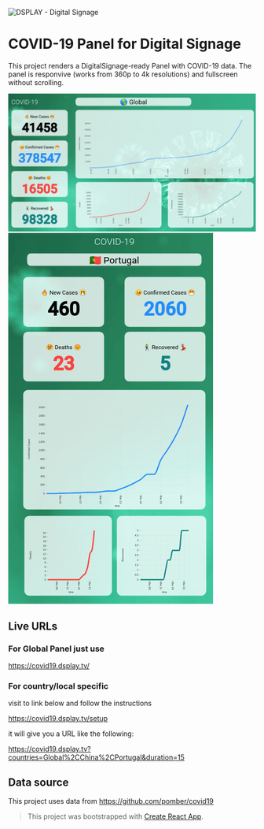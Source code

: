 ![DSPLAY - Digital Signage](https://developers.dsplay.tv/assets/images/dsplay-logo.png)

# COVID-19 Panel for Digital Signage

This project renders a DigitalSignage-ready Panel with COVID-19 data. The panel is responvive (works from 360p to 4k resolutions) and fullscreen without scrolling.

![Screenshot](docs/screenshot-01.png)
![Screenshot](docs/screenshot-02.png)

## Live URLs

### For Global Panel just use

https://covid19.dsplay.tv/

### For country/local specific

visit to link below and follow the instructions

https://covid19.dsplay.tv/setup

it will give you a URL like the following:

https://covid19.dsplay.tv?countries=Global%2CChina%2CPortugal&duration=15


## Data source

This project uses data from https://github.com/pomber/covid19



> This project was bootstrapped with [Create React App](https://github.com/facebook/create-react-app).

